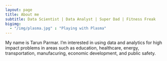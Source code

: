 ```yaml
---
layout: page
title: About me
subtitle: Data Scientist | Data Analyst | Super Dad | Fitness Freak
bigimg: 
  - "/img/plasma.jpg" : "Playing with Plasma"
---
```


My name is Tarun Parmar. I’m interested in using data and analytics for high impact problems in areas such as education, healthcare, energy, transportation, manufacuring, economic development, and public safety.



